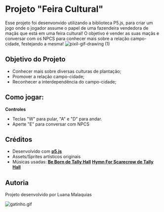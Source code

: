 # Projeto "Feira Cultural" 
Esse projeto foi desenvonvido utilizando a biblioteca P5.js, para criar um jogo onde o jogador assume o papel de uma fazendeira vendedora de maçãs que está em uma feira cultural! O objetivo é vender as suas maçãs e conversar com os NPCS para conhecer mais sobre a relação campo-cidade, festejando a mesma! 
![pixil-gif-drawing (1)](https://github.com/user-attachments/assets/13adc2b7-7acc-4e19-a9e7-47fb38559b5a)

## Objetivo do Projeto
- Conhecer mais sobre diversas culturas de plantação;
- Promover a relação campo-cidade;
- Reconhecer a interdependência do campo-cidade;
  
## Como jogar:
**Controles**
 - Teclas "W" para pular, "A" e "D" para andar.
 - Aperte "E" para conversar com NPCS

## Créditos
- Desenvolvido com **[p5.js](https://p5js.org/)**
- Assets/Sprites artísticos originais
- Músicas usadas:
  **[Be Born de Tally Hall](https://www.youtube.com/watch?v=TIt4i8AmryQ)**
  **[Hymn For Scarecrow de Tally Hall](https://www.youtube.com/watch?v=rfUeWe7u364)**
  
## Autoria
Projeto desenvolvido por Luana Malaquias

![gatinho.gif](https://github.com/user-attachments/assets/bd2566d3-f58d-4705-b0cb-9fd1261c6427)

  
